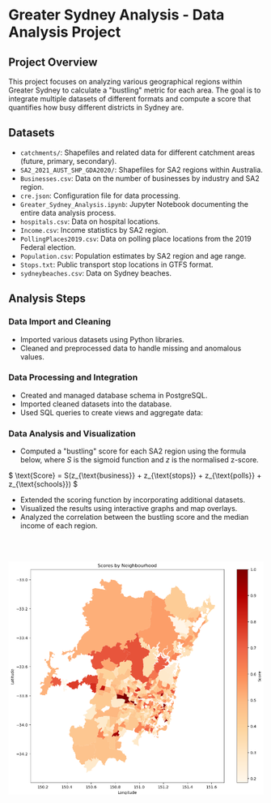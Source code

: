 # Greater Sydney Analysis - Data Analysis Project

## Project Overview
This project focuses on analyzing various geographical regions within Greater Sydney to calculate a "bustling" metric for each area. The goal is to integrate multiple datasets of different formats and compute a score that quantifies how busy different districts in Sydney are.


## Datasets
- `catchments/`: Shapefiles and related data for different catchment areas (future, primary, secondary).
- `SA2_2021_AUST_SHP_GDA2020/`: Shapefiles for SA2 regions within Australia.
- `Businesses.csv`: Data on the number of businesses by industry and SA2 region.
- `cre.json`: Configuration file for data processing.
- `Greater_Sydney_Analysis.ipynb`: Jupyter Notebook documenting the entire data analysis process.
- `hospitals.csv`: Data on hospital locations.
- `Income.csv`: Income statistics by SA2 region.
- `PollingPlaces2019.csv`: Data on polling place locations from the 2019 Federal election.
- `Population.csv`: Population estimates by SA2 region and age range.
- `Stops.txt`: Public transport stop locations in GTFS format.
- `sydneybeaches.csv`: Data on Sydney beaches.

## Analysis Steps

### Data Import and Cleaning
- Imported various datasets using Python libraries.
- Cleaned and preprocessed data to handle missing and anomalous values.

### Data Processing and Integration
- Created and managed database schema in PostgreSQL.
- Imported cleaned datasets into the database.
- Used SQL queries to create views and aggregate data:

### Data Analysis and Visualization
- Computed a "bustling" score for each SA2 region using the formula below, where $S$ is the sigmoid function and $z$ is the normalised z-score.

$
\text{Score} = S(z_{\text{business}} + z_{\text{stops}} + z_{\text{polls}} + z_{\text{schools}})
$

- Extended the scoring function by incorporating additional datasets.
- Visualized the results using interactive graphs and map overlays.
- Analyzed the correlation between the bustling score and the median income of each region.

<br><br>

![Score by SA2 region](map.png)